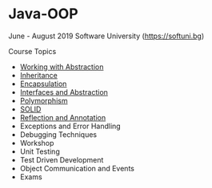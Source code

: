 # Java-OOP

June - August 2019 Software University (https://softuni.bg)

Course Topics<br/>
* [Working with Abstraction](https://github.com/Deianov/Java-OOP/tree/master/src/A_WorkingWithAbstraction)<br/>
* [Inheritance](https://github.com/Deianov/Java-OOP/tree/master/src/C_Inheritance)<br/>
* [Encapsulation](https://github.com/Deianov/Java-OOP/tree/master/src/B_Encapsulation)<br/>
* [Interfaces and Abstraction](https://github.com/Deianov/Java-OOP/tree/master/src/D_InterfacesAndAbstraction)<br/>
* [Polymorphism](https://github.com/Deianov/Java-OOP/tree/master/src/E_Polymorphism)<br/>
* [SOLID](https://github.com/Deianov/Java-OOP/tree/master/src/F_SOLID)<br/>
* [Reflection and Annotation](https://github.com/Deianov/Java-OOP/tree/master/src/G_Reflection)<br/>
* Exceptions and Error Handling
* Debugging Techniques
* Workshop<br/>
* Unit Testing<br/>
* Test Driven Development<br/>
* Object Communication and Events<br/>
* Exams
